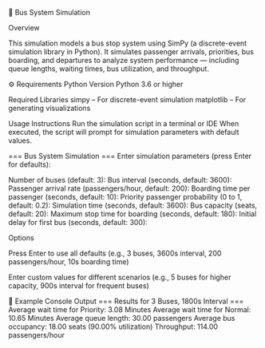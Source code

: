 🚌 Bus System Simulation

Overview

This simulation models a bus stop system using SimPy (a discrete-event simulation library in Python).
It simulates passenger arrivals, priorities, bus boarding, and departures to analyze system performance — including queue lengths, waiting times, bus utilization, and throughput.

⚙️ Requirements
Python Version
Python 3.6 or higher

Required Libraries
simpy – For discrete-event simulation
matplotlib – For generating visualizations


Usage Instructions
Run the simulation script in a terminal or IDE
When executed, the script will prompt for simulation parameters with default values.

=== Bus System Simulation ===
Enter simulation parameters (press Enter for defaults):

Number of buses (default: 3):
Bus interval (seconds, default: 3600):
Passenger arrival rate (passengers/hour, default: 200):
Boarding time per passenger (seconds, default: 10):
Priority passenger probability (0 to 1, default: 0.2):
Simulation time (seconds, default: 3600):
Bus capacity (seats, default: 20):
Maximum stop time for boarding (seconds, default: 180):
Initial delay for first bus (seconds, default: 300):

Options

Press Enter to use all defaults
(e.g., 3 buses, 3600s interval, 200 passengers/hour, 10s boarding time)

Enter custom values for different scenarios
(e.g., 5 buses for higher capacity, 900s interval for frequent buses)

🧾 Example Console Output
=== Results for 3 Buses, 1800s Interval ===
Average wait time for Priority: 3.08 Minutes
Average wait time for Normal: 10.65 Minutes
Average queue length: 30.00 passengers
Average bus occupancy: 18.00 seats (90.00% utilization)
Throughput: 114.00 passengers/hour
